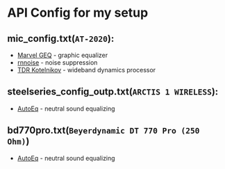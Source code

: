 # API Config for my setup

## mic_config.txt(`AT-2020`): 
 - [Marvel GEQ](https://www.voxengo.com/product/marvelgeq/) - graphic equalizer
 - [rnnoise](https://github.com/werman/noise-suppression-for-voice) - noise suppression
 - [TDR Kotelnikov](https://www.tokyodawn.net/tdr-kotelnikov/) - wideband dynamics processor

## steelseries_config_outp.txt(`ARCTIS 1 WIRELESS`):
 - [AutoEq](https://github.com/jaakkopasanen/AutoEq/blob/master/results/rtings/rtings_harman_over-ear_2018/SteelSeries%20Arctis%201/SteelSeries%20Arctis%201%20GraphicEQ.txt) - neutral sound equalizing 

## bd770pro.txt(`Beyerdynamic DT 770 Pro (250 Ohm)`)
 - [AutoEq](https://github.com/jaakkopasanen/AutoEq/blob/master/results/crinacle/gras_43ag-7_harman_over-ear_2018/Beyerdynamic%20DT%20770%20250%20Ohm/Beyerdynamic%20DT%20770%20250%20Ohm%20GraphicEQ.txt) - neutral sound equalizing 